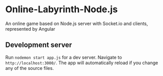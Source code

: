 # Online-Labyrinth-Node.js
An online game based on Node.js server with Socket.io and clients, represented by Angular 

## Development server

Run `nodemon start app.js` for a dev server. Navigate to `http://localhost:3000/`. The app will automatically reload if you change any of the source files.
